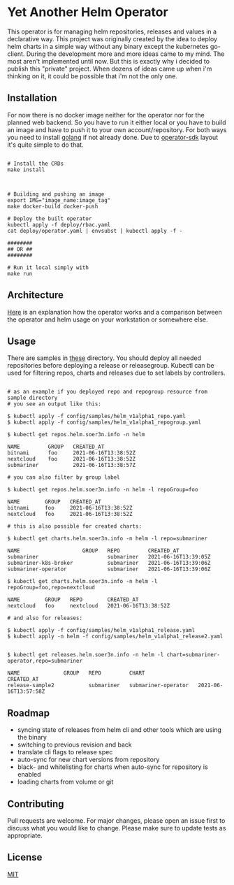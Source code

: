 # Yet Another Helm Operator 

This operator is for managing helm repositories, releases and values in a declarative way. This project was originally created by the idea to deploy helm charts in a simple way without any binary except the kubernetes go-client. During the development more and more ideas came to my mind. The most aren't implemented until now. But this is exactly why i decided to publish this "private" project. When dozens of ideas came up when i'm thinking on it, it could be possible that i'm not the only one.


## Installation

For now there is no docker image neither for the operator nor for the planned web backend. So you have to run it either local or you have to build an image and have to push it to your own account/repository. For both ways you need to install [golang](https://golang.org/doc/install) if not already done. Due to [operator-sdk](https://sdk.operatorframework.io/docs/installation/) layout it's quite simple to do that.

```

# Install the CRDs
make install



# Building and pushing an image
export IMG="image_name:image_tag"
make docker-build docker-push

# Deploy the built operator
kubectl apply -f deploy/rbac.yaml
cat deploy/operator.yaml | envsubst | kubectl apply -f -

########
## OR ##
########

# Run it local simply with
make run

```


## Architecture

[Here](docs/ARCHITECTURE.md) is an explanation how the operator works and a comparison between the operator and helm usage on your workstation or somewhere else.


## Usage

There are samples in [these](https://github.com/soer3n/apps-operator/blob/master/config/samples) directory. You should deploy all needed repositories before deploying a release or releasegroup. Kubectl can be used for filtering repos, charts and releases due to set labels by controllers.

```

# as an example if you deployed repo and repogroup resource from sample directory
# you see an output like this:

$ kubectl apply -f config/samples/helm_v1alpha1_repo.yaml
$ kubectl apply -f config/samples/helm_v1alpha1_repogroup.yaml

$ kubectl get repos.helm.soer3n.info -n helm

NAME         GROUP   CREATED_AT
bitnami      foo     2021-06-16T13:38:52Z
nextcloud    foo     2021-06-16T13:38:52Z
submariner           2021-06-16T13:38:57Z

# you can also filter by group label

$ kubectl get repos.helm.soer3n.info -n helm -l repoGroup=foo

NAME        GROUP   CREATED_AT
bitnami     foo     2021-06-16T13:38:52Z
nextcloud   foo     2021-06-16T13:38:52Z

# this is also possible for created charts:

$ kubectl get charts.helm.soer3n.info -n helm -l repo=submariner

NAME                    GROUP   REPO         CREATED_AT
submariner                      submariner   2021-06-16T13:39:05Z
submariner-k8s-broker           submariner   2021-06-16T13:39:06Z
submariner-operator             submariner   2021-06-16T13:39:06Z

$ kubectl get charts.helm.soer3n.info -n helm -l repoGroup=foo,repo=nextcloud

NAME        GROUP   REPO        CREATED_AT
nextcloud   foo     nextcloud   2021-06-16T13:38:52Z

# and also for releases:

$ kubectl apply -f config/samples/helm_v1alpha1_release.yaml
$ kubectl apply -n helm -f config/samples/helm_v1alpha1_release2.yaml


$ kubectl get releases.helm.soer3n.info -n helm -l chart=submariner-operator,repo=submariner

NAME              GROUP   REPO         CHART                 CREATED_AT
release-sample2           submariner   submariner-operator   2021-06-16T13:57:58Z

```



## Roadmap

- syncing state of releases from helm cli and other tools which are using the binary
- switching to previous revision and back
- translate cli flags to release spec
- auto-sync for new chart versions from repository
- black- and whitelisting for charts when auto-sync for repository is enabled
- loading charts from volume or git

## Contributing

Pull requests are welcome. For major changes, please open an issue first to discuss what you would like to change.
Please make sure to update tests as appropriate.


## License
[MIT](https://choosealicense.com/licenses/mit/)

